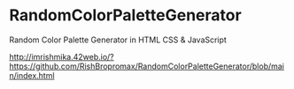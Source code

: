 # RandomColorPaletteGenerator
Random Color Palette Generator in HTML CSS &amp; JavaScript


http://imrishmika.42web.io/?https://github.com/RishBropromax/RandomColorPaletteGenerator/blob/main/index.html
